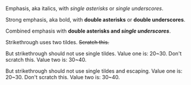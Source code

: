 Emphasis, aka italics, with *single asterisks* or _single underscores_.

Strong emphasis, aka bold, with **double asterisks** or __double underscores__.

Combined emphasis with **double asterisks and _single underscores_**.

Strikethrough uses two tildes. ~~Scratch this.~~

But strikethrough should not use single tildes. Value one is: 20~30. Don't scratch this. Value two is: 30~40.

But strikethrough should not use single tildes and escaping. Value one is: 20\~30. Don't scratch this. Value two is: 30\~40.
